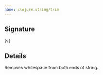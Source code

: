 ```yaml
---
name: clojure.string/trim
---
```


## Signature
[s]


## Details

Removes whitespace from both ends of string.

